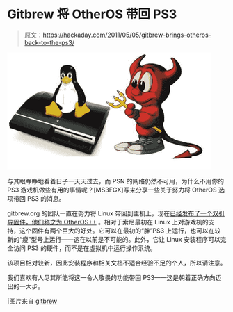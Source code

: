 # Gitbrew 将 OtherOS 带回 PS3

> 原文：<https://hackaday.com/2011/05/05/gitbrew-brings-otheros-back-to-the-ps3/>

![otheros](img/9b2e5ce7920a969dd71ddcb75b469a5b.png "otheros")

与其眼睁睁地看着日子一天天过去，而 PSN 的网络仍然不可用，为什么不用你的 PS3 游戏机做些有用的事情呢？[MS3FGX]写来分享一些关于努力将 OtherOS 选项带回 PS3 的消息。

gitbrew.org 的团队一直在努力将 Linux 带回到主机上，现在[已经发布了一个双引导固件，他们称之为 OtherOS++](http://gitbrew.org/otheros/) 。相对于索尼最初在 Linux 上对游戏机的支持，这个固件有两个巨大的好处。它可以在最初的“胖”PS3 上运行，也可以在较新的“瘦”型号上运行——这在以前是不可能的。此外，它让 Linux 安装程序可以完全访问 PS3 的硬件，而不是在虚拟机中运行操作系统。

该项目相对较新，因此安装程序和相关文档不适合经验不足的个人，所以请注意。

我们喜欢有人尽其所能将这一令人敬畏的功能带回 PS3——这是朝着正确方向迈出的一大步。

[图片来自 [gitbrew](http://gitbrew.org/otheros/)